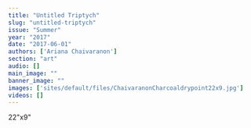 ```yaml
---
title: "Untitled Triptych"
slug: "untitled-triptych"
issue: "Summer"
year: "2017"
date: "2017-06-01"
authors: ['Ariana Chaivaranon']
section: "art"
audio: []
main_image: ""
banner_image: ""
images: ['sites/default/files/ChaivaranonCharcoaldrypoint22x9.jpg']
videos: []
---
```

22"x9"

